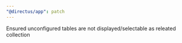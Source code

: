 ```yaml
---
"@directus/app": patch
---
```


Ensured unconfigured tables are not displayed/selectable as releated collection
